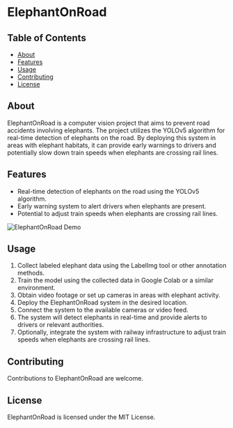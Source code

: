 ﻿# ElephantOnRoad

## Table of Contents
- [About](#about)
- [Features](#features)
- [Usage](usage)
- [Contributing](#contributing)
- [License](#license)

<a name="about"></a>
## About
ElephantOnRoad is a computer vision project that aims to prevent road accidents involving elephants. The project utilizes the YOLOv5 algorithm for real-time detection of elephants on the road. By deploying this system in areas with elephant habitats, it can provide early warnings to drivers and potentially slow down train speeds when elephants are crossing rail lines.

<a name="features"></a>
## Features
- Real-time detection of elephants on the road using the YOLOv5 algorithm.
- Early warning system to alert drivers when elephants are present.
- Potential to adjust train speeds when elephants are crossing rail lines.
  
![ElephantOnRoad Demo](result/eor.gif)

<a name="usage"></a>
## Usage
1. Collect labeled elephant data using the LabelImg tool or other annotation methods.
2. Train the model using the collected data in Google Colab or a similar environment.
3. Obtain video footage or set up cameras in areas with elephant activity.
4. Deploy the ElephantOnRoad system in the desired location.
5. Connect the system to the available cameras or video feed.
6. The system will detect elephants in real-time and provide alerts to drivers or relevant authorities.
7. Optionally, integrate the system with railway infrastructure to adjust train speeds when elephants are crossing rail lines.
   
<a name="contributing"></a>
## Contributing
Contributions to ElephantOnRoad are welcome.

<a name="license"></a>
## License
ElephantOnRoad is licensed under the MIT License.
